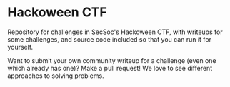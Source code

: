 # Hackoween CTF

Repository for challenges in SecSoc's Hackoween CTF, with writeups for some challenges, and source code included so that you can run it for yourself.

Want to submit your own community writeup for a challenge (even one which already has one)? Make a pull request! We love to see different approaches to solving problems.
